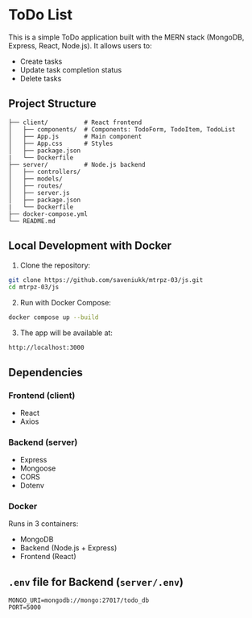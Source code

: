 # ToDo List

This is a simple ToDo application built with the MERN stack (MongoDB, Express, React, Node.js). It allows users to:

- Create tasks
- Update task completion status
- Delete tasks

## Project Structure

```
├── client/          # React frontend
│   ├── components/  # Components: TodoForm, TodoItem, TodoList
│   ├── App.js       # Main component
│   ├── App.css      # Styles
│   ├── package.json
|   └── Dockerfile
├── server/          # Node.js backend
│   ├── controllers/
│   ├── models/
│   ├── routes/
│   ├── server.js
│   ├── package.json
|   └── Dockerfile
├── docker-compose.yml
└── README.md
```

## Local Development with Docker

1. Clone the repository:

```bash
git clone https://github.com/saveniukk/mtrpz-03/js.git
cd mtrpz-03/js
```

2. Run with Docker Compose:

```bash
docker compose up --build
```

3. The app will be available at:

```
http://localhost:3000
```

## Dependencies

### Frontend (client)
- React
- Axios

### Backend (server)
- Express
- Mongoose
- CORS
- Dotenv

### Docker
Runs in 3 containers:
- MongoDB
- Backend (Node.js + Express)
- Frontend (React)

## `.env` file for Backend (`server/.env`)
```
MONGO_URI=mongodb://mongo:27017/todo_db
PORT=5000
```
